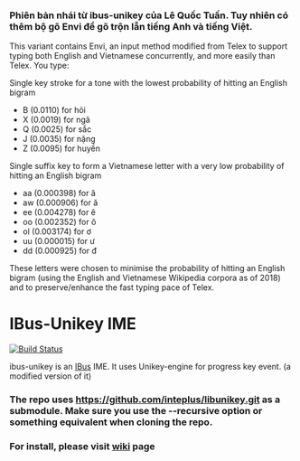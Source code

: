 ### Phiên bản nhái từ ibus-unikey của Lê Quốc Tuấn. Tuy nhiên có thêm bộ gõ Envi để gõ trộn lẫn tiếng Anh và tiếng Việt.

This variant contains Envi, an input method modified from Telex to support typing both English and Vietnamese concurrently, and more easily than Telex. You type:

Single key stroke for a tone with the lowest probability of hitting an English bigram

  * B (0.0110) for hỏi
  * X (0.0019) for ngã
  * Q (0.0025) for sắc
  * J (0.0035) for nặng
  * Z (0.0095) for huyền

Single suffix key to form a Vietnamese letter with a very low probability of hitting an English bigram

  * aa (0.000398) for â
  * aw (0.000906) for ă
  * ee (0.004278) for ê
  * oo (0.002352) for ô
  * ol (0.003174) for ơ
  * uu (0.000015) for ư
  * dd (0.000925) for đ

These letters were chosen to minimise the probability of hitting an English bigram (using the English and Vietnamese Wikipedia corpora as of 2018) and to preserve/enhance the fast typing pace of Telex.


IBus-Unikey IME
===============

[![Build Status](https://travis-ci.org/vn-input/ibus-unikey.svg?branch=master)](https://travis-ci.org/vn-input/ibus-unikey)

ibus-unikey is an [IBus](https://github.com/ibus/ibus) IME.
It uses Unikey-engine for progress key event.
(a modified version of it)

### The repo uses https://github.com/inteplus/libunikey.git as a submodule. Make sure you use the --recursive option or something equivalent when cloning the repo.

### For install, please visit [wiki](https://github.com/vn-input/ibus-unikey/wiki) page

